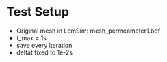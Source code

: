 # Test Setup
- Original mesh in LcmSim: mesh_permeameter1.bdf
- t_max = 1s
- save every iteration
- deltat fixed to 1e-2s